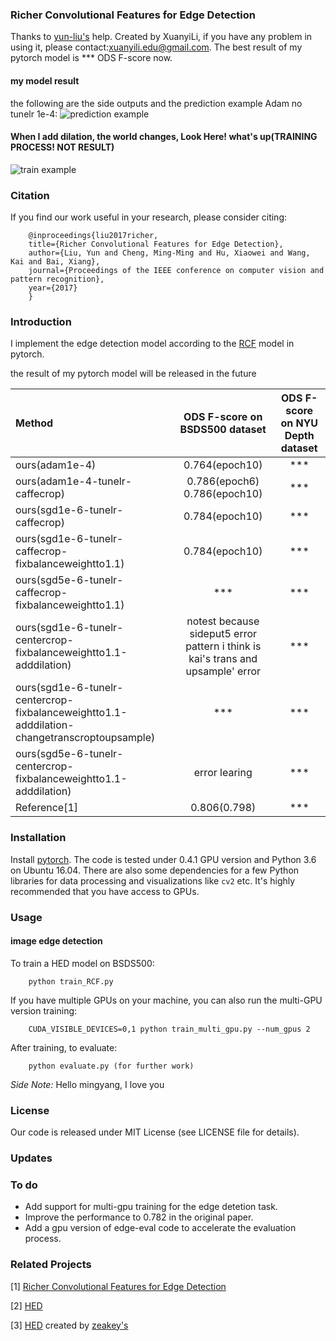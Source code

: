 ### Richer Convolutional Features for Edge Detection
Thanks to <a href="https://github.com/yun-liu">yun-liu's</a> help.
Created by XuanyiLi, if you have any problem in using it, please contact:xuanyili.edu@gmail.com.
The best result of my pytorch model is *** ODS F-score now.
#### my model result
the following are the side outputs and the prediction example
Adam no tunelr 1e-4:
![prediction example](https://github.com/meteorshowers/RCF-pytorch/blob/master/doc/326025.jpg)
#### When I add dilation, the world changes, Look Here! what's up(TRAINING PROCESS! NOT RESULT) 
![train example](https://github.com/meteorshowers/RCF-pytorch/blob/master/doc/iter-450.jpg)

### Citation
If you find our work useful in your research, please consider citing:

        @inproceedings{liu2017richer,
        title={Richer Convolutional Features for Edge Detection},
        author={Liu, Yun and Cheng, Ming-Ming and Hu, Xiaowei and Wang, Kai and Bai, Xiang},
        journal={Proceedings of the IEEE conference on computer vision and pattern recognition},
        year={2017}
        }

### Introduction
I implement the edge detection model according to the <a href="https://github.com/yun-liu/rcf">RCF</a>  model in pytorch. 

the result of my pytorch model will be released in the future

| Method |ODS F-score on BSDS500 dataset |ODS F-score on NYU Depth dataset|
|:---|:---:|:---:|
|ours(adam1e-4)| 0.764(epoch10) | *** |
|ours(adam1e-4-tunelr-caffecrop)| 0.786(epoch6) 0.786(epoch10) | *** |
|ours(sgd1e-6-tunelr-caffecrop)| 0.784(epoch10) | *** |
|ours(sgd1e-6-tunelr-caffecrop-fixbalanceweightto1.1)| 0.784(epoch10) | *** |
|ours(sgd5e-6-tunelr-caffecrop-fixbalanceweightto1.1)| *** | *** |
|ours(sgd1e-6-tunelr-centercrop-fixbalanceweightto1.1-adddilation)| notest because sideput5 error pattern i think is kai's trans and upsample' error | *** |
|ours(sgd1e-6-tunelr-centercrop-fixbalanceweightto1.1-adddilation-changetranscroptoupsample)| *** | *** |
|ours(sgd5e-6-tunelr-centercrop-fixbalanceweightto1.1-adddilation)| error learing | *** |
| Reference[1]| 0.806(0.798)  | ***  |


### Installation

Install <a href="https://pytorch.org/">pytorch</a>. The code is tested under 0.4.1 GPU version and Python 3.6  on Ubuntu 16.04. There are also some dependencies for a few Python libraries for data processing and visualizations like `cv2` etc. It's highly recommended that you have access to GPUs.

### Usage

#### image edge detection

To train a HED model on BSDS500:

        python train_RCF.py

If you have multiple GPUs on your machine, you can also run the multi-GPU version training:

        CUDA_VISIBLE_DEVICES=0,1 python train_multi_gpu.py --num_gpus 2

After training, to evaluate:

        python evaluate.py (for further work)

<i>Side Note:</i>  Hello mingyang, I love you

### License
Our code is released under MIT License (see LICENSE file for details).

### Updates

### To do 
* Add support for multi-gpu training for the edge detetion task.
* Improve the performance to 0.782 in the original paper.
* Add a gpu version of edge-eval code to accelerate the evaluation process.

### Related Projects
[1] <a href="https://github.com/yun-liu/rcf">Richer Convolutional Features for Edge Detection</a> 

[2] <a href="https://github.com/s9xie/hed">HED</a> 

[3] <a href="https://github.com/zeakey/hed">HED</a> created by <a href="https://github.com/zeakey">zeakey's</a>
